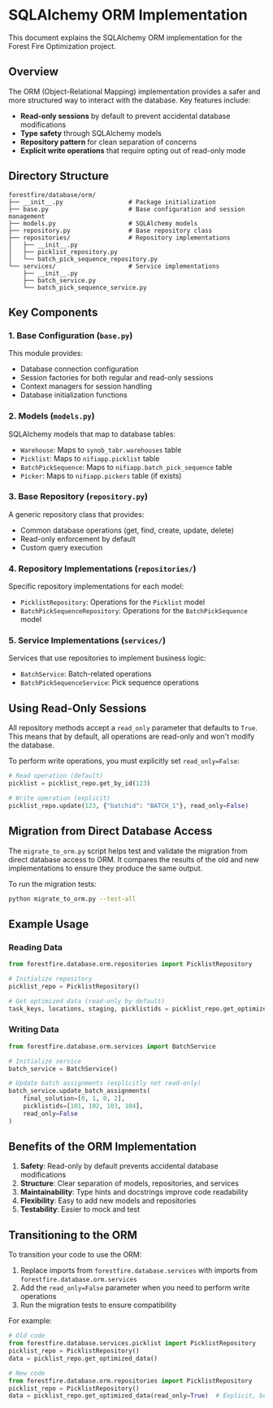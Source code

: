 # SQLAlchemy ORM Implementation

This document explains the SQLAlchemy ORM implementation for the Forest Fire Optimization project.

## Overview

The ORM (Object-Relational Mapping) implementation provides a safer and more structured way to interact with the database. Key features include:

- **Read-only sessions** by default to prevent accidental database modifications
- **Type safety** through SQLAlchemy models
- **Repository pattern** for clean separation of concerns
- **Explicit write operations** that require opting out of read-only mode

## Directory Structure

```
forestfire/database/orm/
├── __init__.py                  # Package initialization
├── base.py                      # Base configuration and session management
├── models.py                    # SQLAlchemy models
├── repository.py                # Base repository class
├── repositories/                # Repository implementations
│   ├── __init__.py
│   ├── picklist_repository.py
│   └── batch_pick_sequence_repository.py
└── services/                    # Service implementations
    ├── __init__.py
    ├── batch_service.py
    └── batch_pick_sequence_service.py
```

## Key Components

### 1. Base Configuration (`base.py`)

This module provides:

- Database connection configuration
- Session factories for both regular and read-only sessions
- Context managers for session handling
- Database initialization functions

### 2. Models (`models.py`)

SQLAlchemy models that map to database tables:

- `Warehouse`: Maps to `synob_tabr.warehouses` table
- `Picklist`: Maps to `nifiapp.picklist` table
- `BatchPickSequence`: Maps to `nifiapp.batch_pick_sequence` table
- `Picker`: Maps to `nifiapp.pickers` table (if exists)

### 3. Base Repository (`repository.py`)

A generic repository class that provides:

- Common database operations (get, find, create, update, delete)
- Read-only enforcement by default
- Custom query execution

### 4. Repository Implementations (`repositories/`)

Specific repository implementations for each model:

- `PicklistRepository`: Operations for the `Picklist` model
- `BatchPickSequenceRepository`: Operations for the `BatchPickSequence` model

### 5. Service Implementations (`services/`)

Services that use repositories to implement business logic:

- `BatchService`: Batch-related operations
- `BatchPickSequenceService`: Pick sequence operations

## Using Read-Only Sessions

All repository methods accept a `read_only` parameter that defaults to `True`. This means that by default, all operations are read-only and won't modify the database.

To perform write operations, you must explicitly set `read_only=False`:

```python
# Read operation (default)
picklist = picklist_repo.get_by_id(123)

# Write operation (explicit)
picklist_repo.update(123, {"batchid": "BATCH_1"}, read_only=False)
```

## Migration from Direct Database Access

The `migrate_to_orm.py` script helps test and validate the migration from direct database access to ORM. It compares the results of the old and new implementations to ensure they produce the same output.

To run the migration tests:

```bash
python migrate_to_orm.py --test-all
```

## Example Usage

### Reading Data

```python
from forestfire.database.orm.repositories import PicklistRepository

# Initialize repository
picklist_repo = PicklistRepository()

# Get optimized data (read-only by default)
task_keys, locations, staging, picklistids = picklist_repo.get_optimized_data()
```

### Writing Data

```python
from forestfire.database.orm.services import BatchService

# Initialize service
batch_service = BatchService()

# Update batch assignments (explicitly not read-only)
batch_service.update_batch_assignments(
    final_solution=[0, 1, 0, 2],
    picklistids=[101, 102, 103, 104],
    read_only=False
)
```

## Benefits of the ORM Implementation

1. **Safety**: Read-only by default prevents accidental database modifications
2. **Structure**: Clear separation of models, repositories, and services
3. **Maintainability**: Type hints and docstrings improve code readability
4. **Flexibility**: Easy to add new models and repositories
5. **Testability**: Easier to mock and test

## Transitioning to the ORM

To transition your code to use the ORM:

1. Replace imports from `forestfire.database.services` with imports from `forestfire.database.orm.services`
2. Add the `read_only=False` parameter when you need to perform write operations
3. Run the migration tests to ensure compatibility

For example:

```python
# Old code
from forestfire.database.services.picklist import PicklistRepository
picklist_repo = PicklistRepository()
data = picklist_repo.get_optimized_data()

# New code
from forestfire.database.orm.repositories import PicklistRepository
picklist_repo = PicklistRepository()
data = picklist_repo.get_optimized_data(read_only=True)  # Explicit, but True is the default
```
